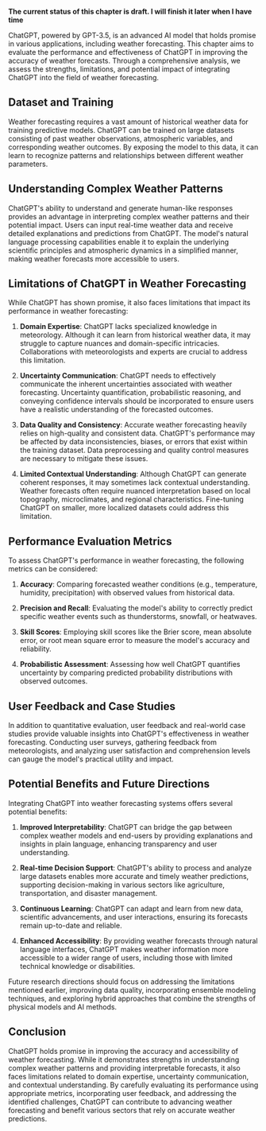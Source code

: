 **The current status of this chapter is draft. I will finish it later when I have time**

ChatGPT, powered by GPT-3.5, is an advanced AI model that holds promise in various applications, including weather forecasting. This chapter aims to evaluate the performance and effectiveness of ChatGPT in improving the accuracy of weather forecasts. Through a comprehensive analysis, we assess the strengths, limitations, and potential impact of integrating ChatGPT into the field of weather forecasting.

Dataset and Training
--------------------

Weather forecasting requires a vast amount of historical weather data for training predictive models. ChatGPT can be trained on large datasets consisting of past weather observations, atmospheric variables, and corresponding weather outcomes. By exposing the model to this data, it can learn to recognize patterns and relationships between different weather parameters.

Understanding Complex Weather Patterns
--------------------------------------

ChatGPT's ability to understand and generate human-like responses provides an advantage in interpreting complex weather patterns and their potential impact. Users can input real-time weather data and receive detailed explanations and predictions from ChatGPT. The model's natural language processing capabilities enable it to explain the underlying scientific principles and atmospheric dynamics in a simplified manner, making weather forecasts more accessible to users.

Limitations of ChatGPT in Weather Forecasting
---------------------------------------------

While ChatGPT has shown promise, it also faces limitations that impact its performance in weather forecasting:

1. **Domain Expertise**: ChatGPT lacks specialized knowledge in meteorology. Although it can learn from historical weather data, it may struggle to capture nuances and domain-specific intricacies. Collaborations with meteorologists and experts are crucial to address this limitation.

2. **Uncertainty Communication**: ChatGPT needs to effectively communicate the inherent uncertainties associated with weather forecasting. Uncertainty quantification, probabilistic reasoning, and conveying confidence intervals should be incorporated to ensure users have a realistic understanding of the forecasted outcomes.

3. **Data Quality and Consistency**: Accurate weather forecasting heavily relies on high-quality and consistent data. ChatGPT's performance may be affected by data inconsistencies, biases, or errors that exist within the training dataset. Data preprocessing and quality control measures are necessary to mitigate these issues.

4. **Limited Contextual Understanding**: Although ChatGPT can generate coherent responses, it may sometimes lack contextual understanding. Weather forecasts often require nuanced interpretation based on local topography, microclimates, and regional characteristics. Fine-tuning ChatGPT on smaller, more localized datasets could address this limitation.

Performance Evaluation Metrics
------------------------------

To assess ChatGPT's performance in weather forecasting, the following metrics can be considered:

1. **Accuracy**: Comparing forecasted weather conditions (e.g., temperature, humidity, precipitation) with observed values from historical data.

2. **Precision and Recall**: Evaluating the model's ability to correctly predict specific weather events such as thunderstorms, snowfall, or heatwaves.

3. **Skill Scores**: Employing skill scores like the Brier score, mean absolute error, or root mean square error to measure the model's accuracy and reliability.

4. **Probabilistic Assessment**: Assessing how well ChatGPT quantifies uncertainty by comparing predicted probability distributions with observed outcomes.

User Feedback and Case Studies
------------------------------

In addition to quantitative evaluation, user feedback and real-world case studies provide valuable insights into ChatGPT's effectiveness in weather forecasting. Conducting user surveys, gathering feedback from meteorologists, and analyzing user satisfaction and comprehension levels can gauge the model's practical utility and impact.

Potential Benefits and Future Directions
----------------------------------------

Integrating ChatGPT into weather forecasting systems offers several potential benefits:

1. **Improved Interpretability**: ChatGPT can bridge the gap between complex weather models and end-users by providing explanations and insights in plain language, enhancing transparency and user understanding.

2. **Real-time Decision Support**: ChatGPT's ability to process and analyze large datasets enables more accurate and timely weather predictions, supporting decision-making in various sectors like agriculture, transportation, and disaster management.

3. **Continuous Learning**: ChatGPT can adapt and learn from new data, scientific advancements, and user interactions, ensuring its forecasts remain up-to-date and reliable.

4. **Enhanced Accessibility**: By providing weather forecasts through natural language interfaces, ChatGPT makes weather information more accessible to a wider range of users, including those with limited technical knowledge or disabilities.

Future research directions should focus on addressing the limitations mentioned earlier, improving data quality, incorporating ensemble modeling techniques, and exploring hybrid approaches that combine the strengths of physical models and AI methods.

Conclusion
----------

ChatGPT holds promise in improving the accuracy and accessibility of weather forecasting. While it demonstrates strengths in understanding complex weather patterns and providing interpretable forecasts, it also faces limitations related to domain expertise, uncertainty communication, and contextual understanding. By carefully evaluating its performance using appropriate metrics, incorporating user feedback, and addressing the identified challenges, ChatGPT can contribute to advancing weather forecasting and benefit various sectors that rely on accurate weather predictions.
